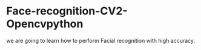 # Face-recognition-CV2-Opencvpython
we are going to learn how to perform Facial recognition with high accuracy.

